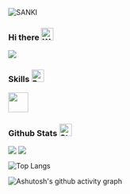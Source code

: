 ![SANKI](https://res.wx.qq.com/op_res/2hN3hZ16nzljLlWgdkGCauMA8XGwXnVy3yv4XEozv8E4IzWCI8pDvMvVslUBw1INddjFiFrhao5Sj2O3HdvE3g)

### Hi there <img src="https://raw.githubusercontent.com/Tarikul-Islam-Anik/Animated-Fluent-Emojis/master/Emojis/Hand%20gestures/Waving%20Hand.png" alt="Waving Hand" width="25" height="25" />

<picture>
  <source media="(prefers-color-scheme: dark)" srcset="https://readme-typing-svg.demolab.com?font=Nothing+You+Could+Do&size=22&pause=1000&color=FFFFFF&width=500&lines=where+creativity+meets+code" />
  <source media="(prefers-color-scheme: light)" srcset="https://readme-typing-svg.demolab.com?font=Nothing+You+Could+Do&size=22&pause=1000&color=000000&width=500&lines=where+creativity+meets+code" />
  <img src="https://readme-typing-svg.demolab.com?font=Nothing+You+Could+Do&size=22&pause=1000&color=000000&width=500&lines=where+creativity+meets+code" />
</picture>

### Skills <img src="https://raw.githubusercontent.com/Tarikul-Islam-Anik/Animated-Fluent-Emojis/master/Emojis/Travel%20and%20places/Rocket.png" alt="Rocket" width="25" height="25" />

<p align="left">
  <a href="https://skillicons.dev">
    <img src="https://skillicons.dev/icons?i=js,ts,vue,vite,webpack,nodejs,vscode,notion&theme=light" height="40" />
  </a>
</p>

### Github Stats <img src="https://raw.githubusercontent.com/Tarikul-Islam-Anik/Animated-Fluent-Emojis/master/Emojis/Travel%20and%20places/Star.png" alt="Star" width="25" height="25" />

<div>
  <img align="top" src="https://github-readme-stats.vercel.app/api/top-langs/?username=sankigan&layout=compact" />
  <img align="top" src="https://github-readme-stats.vercel.app/api?username=sankigan&show_icons=true" />
</div>

![Top Langs](https://github-readme-stats.vercel.app/api/top-langs/?username=sankigan&layout=compact)

<!-- ![GitHub stats](https://github-readme-stats.vercel.app/api?username=sankigan&show_icons=true&theme=) -->

![Ashutosh's github activity graph](https://github-readme-activity-graph.vercel.app/graph?username=sankigan&theme=vue&hide_border=true)
